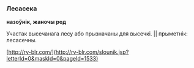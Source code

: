 ### Лесасека
**назоўнік, жаночы род**

Участак высечанага лесу або прызначаны для высечкі. || прыметнік: лесасечны.

<a rel="author">[http://rv-blr.com/](http://rv-blr.com/slounik.jsp?letterId=0&maskId=0&pageId=1533)</a>
